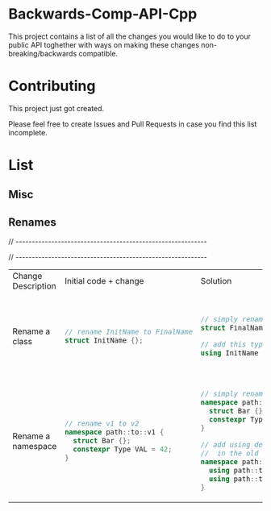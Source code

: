 # Backwards-Comp-API-Cpp
This project contains a list of all the changes you would like to do to your public API toghether with ways on making these changes non-breaking/backwards compatible.

# Contributing
This project just got created.

Please feel free to create Issues and Pull Requests in case you find this list incomplete.

# List

## Misc

## Renames
<table>
<tr>
  <td> Change Description </td>
  <td> Initial code + change </td>
  <td> Solution </td>
  <td> Drawbacks </td>
</tr>


// -----------------------------------------------------------


<tr>
  <td> Rename a class </td>

  <td>

```cpp
// rename InitName to FinalName
struct InitName {};
```

  </td>
  
  <td>

```cpp
// simply rename and then
struct FinalName {};

// add this type alias
using InitName = FinalName;
```

  </td> 
  <td>
  
  Users won't be able to forward declare `InitName` anymore.
  
  </td> 

</tr>


// -----------------------------------------------------------


<tr>
  <td> Rename a namespace </td>

  <td>

```cpp
// rename v1 to v2
namespace path::to::v1 {
  struct Bar {};
  constexpr Type VAL = 42;
}
```

  </td>
  
  <td>

```cpp
// simply rename
namespace path::to::v2 {
  struct Bar {};
  constexpr Type VAL = 42;
}

// add using declarations
//  in the old namespace
namespace path::to::v1 {
  using path::to::v2::Bar;
  using path::to::v2::VAL;
}
```

  </td>
  
  <td>
  
  ?
  
  </td> 

</tr>



</table>


